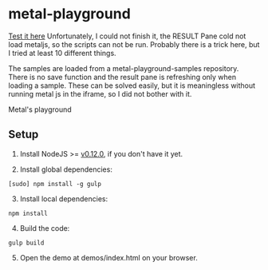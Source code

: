 # metal-playground

[Test it here](demos/webtest.html)
Unfortunately, I could not finish it, the RESULT Pane cold not load metaljs, so the
scripts can not be run.
Probably there is a trick here, but I tried at least 10 different things.

The samples are loaded from a metal-playground-samples repository.
There is no save function and the result pane is refreshing only when loading a sample.
These can be solved easily, but it is meaningless without running metal js in the iframe,
so I did not bother with it.

Metal's playground

## Setup

1. Install NodeJS >= [v0.12.0](http://nodejs.org/dist/v0.12.0/), if you don't have it yet.

2. Install global dependencies:

  ```
  [sudo] npm install -g gulp
  ```

3. Install local dependencies:

  ```
  npm install
  ```

4. Build the code:

  ```
  gulp build
  ```

5. Open the demo at demos/index.html on your browser.
